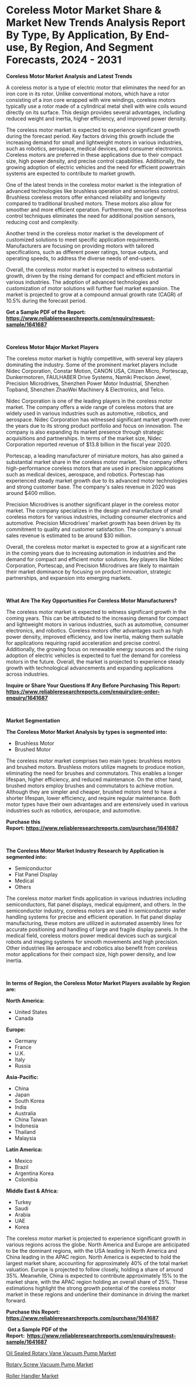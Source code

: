 <p><h1>Coreless Motor Market Share & Market New Trends Analysis Report By Type, By Application, By End-use, By Region, And Segment Forecasts, 2024 - 2031</h1></p><p><strong>Coreless Motor Market Analysis and Latest Trends</strong></p>
<p><p>A coreless motor is a type of electric motor that eliminates the need for an iron core in its rotor. Unlike conventional motors, which have a rotor consisting of a iron core wrapped with wire windings, coreless motors typically use a rotor made of a cylindrical metal shell with wire coils wound directly on its surface. This design provides several advantages, including reduced weight and inertia, higher efficiency, and improved power density.</p><p>The coreless motor market is expected to experience significant growth during the forecast period. Key factors driving this growth include the increasing demand for small and lightweight motors in various industries, such as robotics, aerospace, medical devices, and consumer electronics. Coreless motors are preferred in these applications due to their compact size, high power density, and precise control capabilities. Additionally, the growing adoption of electric vehicles and the need for efficient powertrain systems are expected to contribute to market growth.</p><p>One of the latest trends in the coreless motor market is the integration of advanced technologies like brushless operation and sensorless control. Brushless coreless motors offer enhanced reliability and longevity compared to traditional brushed motors. These motors also allow for smoother and more efficient operation. Furthermore, the use of sensorless control techniques eliminates the need for additional position sensors, reducing cost and complexity.</p><p>Another trend in the coreless motor market is the development of customized solutions to meet specific application requirements. Manufacturers are focusing on providing motors with tailored specifications, such as different power ratings, torque outputs, and operating speeds, to address the diverse needs of end-users.</p><p>Overall, the coreless motor market is expected to witness substantial growth, driven by the rising demand for compact and efficient motors in various industries. The adoption of advanced technologies and customization of motor solutions will further fuel market expansion. The market is projected to grow at a compound annual growth rate (CAGR) of 10.5% during the forecast period.</p></p>
<p><strong>Get a Sample PDF of the Report:&nbsp; <a href="https://www.reliableresearchreports.com/enquiry/request-sample/1641687">https://www.reliableresearchreports.com/enquiry/request-sample/1641687</a></strong></p>
<p>&nbsp;</p>
<p><strong>Coreless Motor Major Market Players</strong></p>
<p><p>The coreless motor market is highly competitive, with several key players dominating the industry. Some of the prominent market players include Nidec Corporation, Constar Motion, CANON USA, Citizen Micro, Portescap, Dunkermotoren, FAULHABER Drive Systems, Namiki Precison Jewel, Precision Microdrives, Shenzhen Power Motor Industrial, Shenzhen Topband, Shenzhen ZhaoWei Machinery & Electronics, and Telco. </p><p>Nidec Corporation is one of the leading players in the coreless motor market. The company offers a wide range of coreless motors that are widely used in various industries such as automotive, robotics, and aerospace. Nidec Corporation has witnessed significant market growth over the years due to its strong product portfolio and focus on innovation. The company is also expanding its market presence through strategic acquisitions and partnerships. In terms of the market size, Nidec Corporation reported revenue of $13.8 billion in the fiscal year 2020.</p><p>Portescap, a leading manufacturer of miniature motors, has also gained a substantial market share in the coreless motor market. The company offers high-performance coreless motors that are used in precision applications such as medical devices, aerospace, and robotics. Portescap has experienced steady market growth due to its advanced motor technologies and strong customer base. The company's sales revenue in 2020 was around $400 million.</p><p>Precision Microdrives is another significant player in the coreless motor market. The company specializes in the design and manufacture of small coreless motors for various industries, including consumer electronics and automotive. Precision Microdrives' market growth has been driven by its commitment to quality and customer satisfaction. The company's annual sales revenue is estimated to be around $30 million.</p><p>Overall, the coreless motor market is expected to grow at a significant rate in the coming years due to increasing automation in industries and the demand for compact and efficient motor solutions. Key players like Nidec Corporation, Portescap, and Precision Microdrives are likely to maintain their market dominance by focusing on product innovation, strategic partnerships, and expansion into emerging markets.</p></p>
<p>&nbsp;</p>
<p><strong>What Are The Key Opportunities For Coreless Motor Manufacturers?</strong></p>
<p><p>The coreless motor market is expected to witness significant growth in the coming years. This can be attributed to the increasing demand for compact and lightweight motors in various industries, such as automotive, consumer electronics, and robotics. Coreless motors offer advantages such as high power density, improved efficiency, and low inertia, making them suitable for applications requiring rapid acceleration and precise control. Additionally, the growing focus on renewable energy sources and the rising adoption of electric vehicles is expected to fuel the demand for coreless motors in the future. Overall, the market is projected to experience steady growth with technological advancements and expanding applications across industries.</p></p>
<p><strong>Inquire or Share Your Questions If Any Before Purchasing This Report: <a href="https://www.reliableresearchreports.com/enquiry/pre-order-enquiry/1641687">https://www.reliableresearchreports.com/enquiry/pre-order-enquiry/1641687</a></strong></p>
<p>&nbsp;</p>
<p><strong>Market Segmentation</strong></p>
<p><strong>The Coreless Motor Market Analysis by types is segmented into:</strong></p>
<p><ul><li>Brushless Motor</li><li>Brushed Motor</li></ul></p>
<p><p>The coreless motor market comprises two main types: brushless motors and brushed motors. Brushless motors utilize magnets to produce motion, eliminating the need for brushes and commutators. This enables a longer lifespan, higher efficiency, and reduced maintenance. On the other hand, brushed motors employ brushes and commutators to achieve motion. Although they are simpler and cheaper, brushed motors tend to have a shorter lifespan, lower efficiency, and require regular maintenance. Both motor types have their own advantages and are extensively used in various industries such as robotics, aerospace, and automotive.</p></p>
<p><strong>Purchase this Report:&nbsp;<a href="https://www.reliableresearchreports.com/purchase/1641687">https://www.reliableresearchreports.com/purchase/1641687</a></strong></p>
<p>&nbsp;</p>
<p><strong>The Coreless Motor Market Industry Research by Application is segmented into:</strong></p>
<p><ul><li>Semiconductor</li><li>Flat Panel Display</li><li>Medical</li><li>Others</li></ul></p>
<p><p>The coreless motor market finds application in various industries including semiconductors, flat panel displays, medical equipment, and others. In the semiconductor industry, coreless motors are used in semiconductor wafer handling systems for precise and efficient operation. In flat panel display manufacturing, these motors are utilized in automated assembly lines for accurate positioning and handling of large and fragile display panels. In the medical field, coreless motors power medical devices such as surgical robots and imaging systems for smooth movements and high precision. Other industries like aerospace and robotics also benefit from coreless motor applications for their compact size, high power density, and low inertia.</p></p>
<p>&nbsp;</p>
<p><strong>In terms of Region, the Coreless Motor Market Players available by Region are:</strong></p>
<p>
    <p> <strong> North America: </strong>
        <ul>
            <li>United States</li>
            <li>Canada</li>
        </ul>
        </p> 
    <p> <strong> Europe: </strong>
        <ul>
            <li>Germany</li>
            <li>France</li>
            <li>U.K.</li>
            <li>Italy</li>
            <li>Russia</li>
        </ul>
        </p> 
    <p> <strong> Asia-Pacific: </strong>
        <ul>
            <li>China</li>
            <li>Japan</li>
            <li>South Korea</li>
            <li>India</li>
            <li>Australia</li>
            <li>China Taiwan</li>
            <li>Indonesia</li>
            <li>Thailand</li>
            <li>Malaysia</li>
        </ul>
        </p> 
    <p> <strong> Latin America: </strong>
        <ul>
            <li>Mexico</li>
            <li>Brazil</li>
            <li>Argentina Korea</li>
            <li>Colombia</li>
        </ul>
        </p> 
    <p> <strong> Middle East & Africa: </strong>
        <ul>
            <li>Turkey</li>
            <li>Saudi</li>
            <li>Arabia</li>
            <li>UAE</li>
            <li>Korea</li>
        </ul>
    </p>
    </p>
<p><p>The coreless motor market is projected to experience significant growth in various regions across the globe. North America and Europe are anticipated to be the dominant regions, with the USA leading in North America and China leading in the APAC region. North America is expected to hold the largest market share, accounting for approximately 40% of the total market valuation. Europe is projected to follow closely, holding a share of around 35%. Meanwhile, China is expected to contribute approximately 15% to the market share, with the APAC region holding an overall share of 25%. These estimations highlight the strong growth potential of the coreless motor market in these regions and underline their dominance in driving the market forward.</p></p>
<p><strong>Purchase this Report: <a href="https://www.reliableresearchreports.com/purchase/1641687">https://www.reliableresearchreports.com/purchase/1641687</a></strong></p>
<p>&nbsp;<strong>Get a Sample PDF of the Report:&nbsp;&nbsp;<a href="https://www.reliableresearchreports.com/enquiry/request-sample/1641687">https://www.reliableresearchreports.com/enquiry/request-sample/1641687</a></strong></p>
<p><strong></strong></p>
<p><p><a href="https://github.com/ambrozg/Market-Research-Report-List-2/blob/main/oil-sealed-rotary-vane-vacuum-pump-market.md">Oil Sealed Rotary Vane Vacuum Pump Market</a></p><p><a href="https://github.com/dzharov81/Market-Research-Report-List-2/blob/main/rotary-screw-vacuum-pump-market.md">Rotary Screw Vacuum Pump Market</a></p><p><a href="https://github.com/scarol104/Market-Research-Report-List-2/blob/main/roller-handler-market.md">Roller Handler Market</a></p></p>